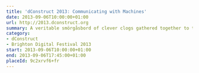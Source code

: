 ```yaml
---
title: 'dConstruct 2013: Communicating with Machines'
date: 2013-09-06T10:00:00+01:00
url: http://2013.dconstruct.org
summary: A veritable smörgåsbord of clever clogs gathered together to twist our perceptions of technology and culture.
category:
- dConstruct
- Brighton Digital Festival 2013
start: 2013-09-06T10:00:00+01:00
end: 2013-09-06T17:45:00+01:00
placeId: 9c2xrvf6+fr
---
```

